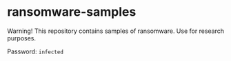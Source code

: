 # ransomware-samples
Warning! This repository contains samples of ransomware. Use for research purposes.

Password: `infected`
